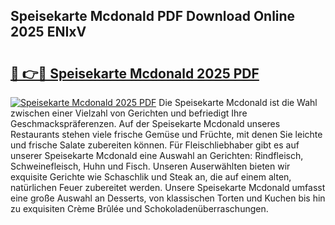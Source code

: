 ## Speisekarte Mcdonald PDF Download Online 2025 ENIxV

# <h2><a href="http://gc6y9i.nevu.top/?p=Speisekarte+Mcdonald">🔗 👉🔴 Speisekarte Mcdonald 2025 PDF</a></h2>

[![Speisekarte Mcdonald 2025 PDF](https://i.imgur.com/dBaPXMq.png)](http://gc6y9i.nevu.top/?p=Speisekarte+Mcdonald)
Die Speisekarte Mcdonald ist die Wahl zwischen einer Vielzahl von Gerichten und befriedigt Ihre Geschmackspräferenzen. Auf der Speisekarte Mcdonald unseres Restaurants stehen viele frische Gemüse und Früchte, mit denen Sie leichte und frische Salate zubereiten können. Für Fleischliebhaber gibt es auf unserer Speisekarte Mcdonald eine Auswahl an Gerichten: Rindfleisch, Schweinefleisch, Huhn und Fisch. Unseren Auserwählten bieten wir exquisite Gerichte wie Schaschlik und Steak an, die auf einem alten, natürlichen Feuer zubereitet werden. Unsere Speisekarte Mcdonald umfasst eine große Auswahl an Desserts, von klassischen Torten und Kuchen bis hin zu exquisiten Crème Brûlée und Schokoladenüberraschungen.
